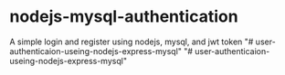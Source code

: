 # nodejs-mysql-authentication
A simple login and register using nodejs, mysql, and jwt token
"# user-authenticaion-useing-nodejs-express-mysql" 
"# user-authenticaion-useing-nodejs-express-mysql" 
